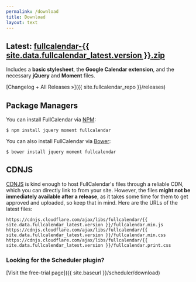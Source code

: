 ```yaml
---
permalink: /download
title: Download
layout: text
---
```


<div class='sidenote-layout'>
<div class='sidenote-layout__main' markdown='1'>

<h2>
  Latest:
  <a href='{{ site.fullcalendar_repo }}/releases/download/v{{ site.data.fullcalendar_latest.version }}/fullcalendar-{{ site.data.fullcalendar_latest.version }}.zip'
    onclick="ga('send', 'pageview', '/downloads/fullcalendar-{{ site.data.fullcalendar_latest.version }}.zip')"
    >fullcalendar-{{ site.data.fullcalendar_latest.version }}.zip</a>
</h2>

Includes a **basic stylesheet**, the **Google Calendar extension**, and the necessary **jQuery** and **Moment** files.

[Changelog + All Releases &raquo;]({{ site.fullcalendar_repo }}/releases)


## Package Managers

You can install FullCalendar via [NPM](https://www.npmjs.com/):

```
$ npm install jquery moment fullcalendar
```

You can also install FullCalendar via [Bower](https://bower.io/):

```
$ bower install jquery moment fullcalendar
```


## CDNJS

[CDNJS](http://cdnjs.com/) is kind enough to host FullCalendar's files through a reliable CDN,
which you can directly link to from your site. However, the files **might not be immediately available
after a release**, as it takes some time for them to get approved and uploaded,
so keep that in mind. Here are the URLs of the latest files:

```
https://cdnjs.cloudflare.com/ajax/libs/fullcalendar/{{ site.data.fullcalendar_latest.version }}/fullcalendar.min.js
https://cdnjs.cloudflare.com/ajax/libs/fullcalendar/{{ site.data.fullcalendar_latest.version }}/fullcalendar.min.css
https://cdnjs.cloudflare.com/ajax/libs/fullcalendar/{{ site.data.fullcalendar_latest.version }}/fullcalendar.print.css
```

</div>
<div class='sidenote-layout__sidenote' markdown='1'>

### Looking for the Scheduler plugin?

[Visit the free-trial page]({{ site.baseurl }}/scheduler/download)

</div>
</div>
